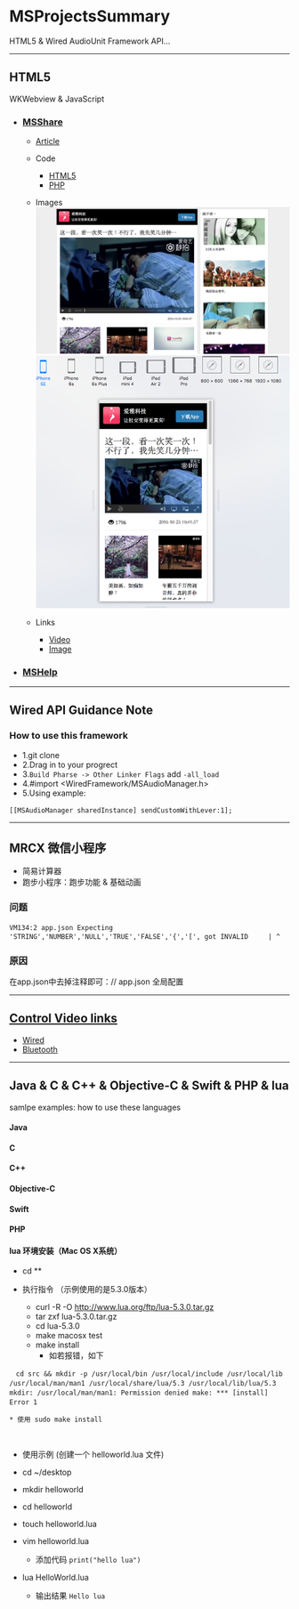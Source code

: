 # MSProjectsSummary
HTML5 &amp; Wired AudioUnit Framework API...

---
## HTML5
WKWebview & JavaScript
- ### [MSShare](http://api.enjoy-plus.com/Home/index/share?id=438&appName=爱雅科技&appDesc=让社交变得更真实!&release_channel=BURN.BW-A&download=下载App&hotListTitle=睡不着～)

  + [Article](#)
  
  + Code
    * [HTML5](#)
    * [PHP](#)
    
  + Images
  ![](MSHTML5/MSShare/share01.png)
  ![](MSHTML5/MSShare/share02.png)
  
  + Links
    + [Video](http://api.enjoy-plus.com/Home/index/share?id=438&appName=%E7%88%B1%E9%9B%85%E7%A7%91%E6%8A%80&appDesc=%E8%AE%A9%E7%A4%BE%E4%BA%A4%E5%8F%98%E5%BE%97%E6%9B%B4%E7%9C%9F%E5%AE%9E!&release_channel=BURN.BW-A&download=%E4%B8%8B%E8%BD%BDApp&hotListTitle=%E7%9D%A1%E4%B8%8D%E7%9D%80%EF%BD%9E)
    + [Image](http://api.enjoy-plus.com/Home/index/share?id=438&appName=%E7%88%B1%E9%9B%85%E7%A7%91%E6%8A%80&appDesc=%E8%AE%A9%E7%A4%BE%E4%BA%A4%E5%8F%98%E5%BE%97%E6%9B%B4%E7%9C%9F%E5%AE%9E!&release_channel=BURN.BW-A&download=%E4%B8%8B%E8%BD%BDApp&hotListTitle=%E7%9D%A1%E4%B8%8D%E7%9D%80%EF%BD%9E)

  
    
- ### [MSHelp](http://203.88.167.184/help/index.html)

---
## Wired API Guidance Note
### How to use this framework
- 1.git clone  
- 2.Drag in to your progrect  
- 3.`Build Pharse -> Other Linker Flags` add `-all_load`  
- 4.#import <WiredFramework/MSAudioManager.h>  
- 5.Using example:
```ObjC
[[MSAudioManager sharedInstance] sendCustomWithLever:1];
```

---
## MRCX 微信小程序
- 简易计算器
- 跑步小程序：跑步功能 & 基础动画
  
### 问题
```
VM134:2 app.json Expecting 'STRING','NUMBER','NULL','TRUE','FALSE','{','[', got INVALID     | ^
```
### 原因
在app.json中去掉注释即可：// app.json 全局配置


---
## [Control Video links](http://i.youku.com/i/UNTI0MzMwMDQ4?spm=a2h0j.8191423.subscription_wrap.DD~A.s9qhh2)
- [Wired](http://v.youku.com/v_show/id_XMTg4NzY5MTM3Mg==.html?spm=a2hzp.8244740.userfeed.5!2~5~5~5!3~5~A.MWf5qD)
- [Bluetooth](http://v.youku.com/v_show/id_XMTYxMDE4MTg4NA==.html?spm=a2hzp.8244740.userfeed.5!8~5~5~5!3~5~A.MWf5qD)

---
## Java & C & C++ & Objective-C & Swift & PHP & lua
samlpe examples: how to use these languages

#### Java  
#### C 
#### C++
#### Objective-C
#### Swift
#### PHP
#### lua 环境安装（Mac OS X系统）

- cd **

- 执行指令 （示例使用的是5.3.0版本）
  + curl -R -O http://www.lua.org/ftp/lua-5.3.0.tar.gz  
  + tar zxf lua-5.3.0.tar.gz  
  + cd lua-5.3.0  
  + make macosx test  
  + make install  
    * 如若报错，如下  
    
    ```cd src && mkdir -p /usr/local/bin /usr/local/include /usr/local/lib /usr/local/man/man1 /usr/local/share/lua/5.3 /usr/local/lib/lua/5.3
    mkdir: /usr/local/man/man1: Permission denied
    make: *** [install] Error 1```
    
    * 使用 sudo make install
  
- 使用示例 (创建一个 helloworld.lua 文件)
 + cd ~/desktop  
 + mkdir helloworld  
 + cd helloworld  
 + touch helloworld.lua  
 + vim helloworld.lua  
    * 添加代码  `print("hello lua")`
    
 + lua HelloWorld.lua  
    * 输出结果 `Hello lua`
